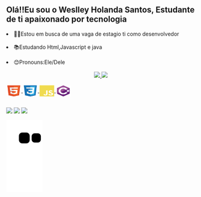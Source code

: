 ## Olá!!Eu sou o Weslley Holanda Santos, Estudante de ti apaixonado por tecnologia

<li>🧑‍💼Estou em busca de uma vaga de estagio ti como desenvolvedor</li><br>
<li>📚Estudando Html,Javascript e java</li><br>
<li>😊Pronouns:Ele/Dele</li><br>
<a href='https://github.com/Weslley-Holanda-Santos'>
<div align="center">
  <a href="https://github.com/Weslley-Holanda-Santos">
  <img height="180em" src="https://github-readme-stats.vercel.app/api?username=Weslley-Holanda-Santos&show_icons=true&theme=tokyonight&include_all_commits=true&count_private=true"/>
  <img height="180em" src="https://github-readme-stats.vercel.app/api/top-langs/?username=Weslley-Holanda-Santos&layout=compact&langs_count=7&theme=tokyonight"/>
</div>
  <div style="display: inline_block"><br>
    <img align="center" alt="Weslley-HTML" height="30" width="40" src="https://raw.githubusercontent.com/devicons/devicon/master/icons/html5/html5-original.svg">
    <img align="center" alt="Weslley-CSS" height="30" width="40" src="https://raw.githubusercontent.com/devicons/devicon/master/icons/css3/css3-original.svg">
    <img align="center" alt="Weslley-Js" height="30" width="40" src="https://raw.githubusercontent.com/devicons/devicon/master/icons/javascript/javascript-plain.svg">
    <img align="center" alt="Weslley-Csharp" height="30" width="40" src="https://raw.githubusercontent.com/devicons/devicon/master/icons/csharp/csharp-original.svg">
</div>
  
##
  <div>
  <a href="https://www.instagram.com/weslleysholanda" target="_blank"><img src="https://img.shields.io/badge/-Instagram-%23E4405F?style=for-the-badge&logo=instagram&logoColor=white" target="_blank"></a>
  <a href = "mailto:weslleyh98@gmail.com"><img src="https://img.shields.io/badge/-Gmail-%23333?style=for-the-badge&logo=gmail&logoColor=white" target="_blank"></a>
  <a href="https://www.linkedin.com/in/weslley-holanda-santos-865399209" target="_blank"><img src="https://img.shields.io/badge/-LinkedIn-%230077B5?style=for-the-badge&logo=linkedin&logoColor=white" target="_blank"></a> 
  </div>


  ![Snake animation](https://github.com/Weslley-Holanda-Santos/Weslley-Holanda-Santos/blob/output/github-contribution-grid-snake.svg)
